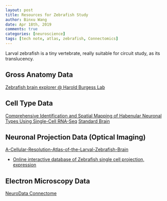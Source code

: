 ```yaml
---
layout: post
title: Resources for Zebrafish Study
author: Binxu Wang
date: Apr 18th, 2019
comments: true
categories: [neuroscience]
tags: [tech note, atlas, zebrafish, Connectomics]
---
```


Larval zebrafish is a tiny vertebrate, really suitable for circuit study, as its translucency.

## Gross Anatomy Data
[Zebrafish brain explorer @ Harold Burgess Lab](http://metagrid2.sv.vt.edu/~chris526/zbb/)

## Cell Type Data
[Comprehensive Identification and Spatial Mapping of Habenular Neuronal Types Using Single-Cell RNA-Seq](https://www.cell.com/current-biology/pdf/S0960-9822(18)30225-2.pdf)
[Standard Brain](http://stackjoint.com/zbrain/)

## Neuronal Projection Data (Optical Imaging)
[A-Cellular-Resolution-Atlas-of-the-Larval-Zebrafish-Brain]( https://www.researchgate.net/profile/Antonio_Fernandes6/publication/328056603_A_Cellular-Resolution_Atlas_of_the_Larval_Zebrafish_Brain/links/5bdc6492a6fdcc3a8db89ea6/A-Cellular-Resolution-Atlas-of-the-Larval-Zebrafish-Brain.pdf)

* [Online interactive database of Zebrafish single cell projection, expression](https://fishatlas.neuro.mpg.de/zebrafishatlas/main_page) 



## Electron Microscopy Data

[NeuroData Connectome](https://neurodata.io/project/zebromes/)

